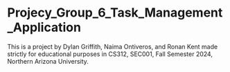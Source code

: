 # Projecy_Group_6_Task_Management_Application

This is a project by Dylan Griffith, Naima Ontiveros, and Ronan Kent made strictly for educational purposes in CS312, SEC001, Fall Semester 2024, Northern Arizona University.
